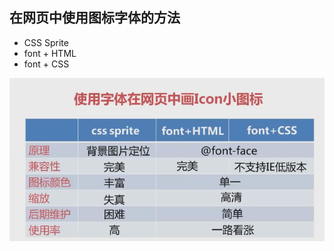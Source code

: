 ## 在网页中使用图标字体的方法
- CSS Sprite
- font + HTML
- font + CSS

 ![三种方法对比](https://github.com/LinShuling16/WebDemo/blob/master/icon_imooc/%E4%B8%89%E7%A7%8D%E6%96%B9%E6%B3%95%E5%AF%B9%E6%AF%94.png)
